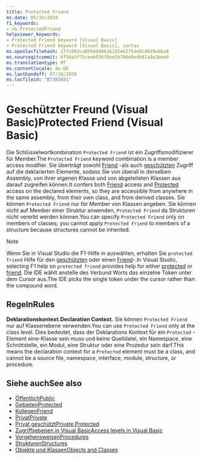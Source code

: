 ```yaml
---
title: Protected Friend
ms.date: 05/10/2018
f1_keywords:
- vb.ProtectedFriend
helpviewer_keywords:
- Protected Friend keyword [Visual Basic]
- Protected Friend keyword [Visual Basic], syntax
ms.openlocfilehash: 27fc993ca0b94d406261d5e6275de8cd619eb6a8
ms.sourcegitcommit: 6f58a5f75ceeb936f8ee5b786e9adb81a9a3bee9
ms.translationtype: MT
ms.contentlocale: de-DE
ms.lasthandoff: 07/28/2020
ms.locfileid: "87303451"
---
```

# <a name="protected-friend-visual-basic"></a><span data-ttu-id="d2847-102">Geschützter Freund (Visual Basic)</span><span class="sxs-lookup"><span data-stu-id="d2847-102">Protected Friend (Visual Basic)</span></span>

<span data-ttu-id="d2847-103">Die Schlüsselwortkombination `Protected Friend` ist ein Zugriffsmodifizierer für Member.</span><span class="sxs-lookup"><span data-stu-id="d2847-103">The `Protected Friend` keyword combination is a member access modifier.</span></span> <span data-ttu-id="d2847-104">Sie überträgt sowohl [Friend](friend.md) -als auch [geschützten](protected.md) Zugriff auf die deklarierten Elemente, sodass Sie von überall in derselben Assembly, von ihrer eigenen Klasse und von abgeleiteten Klassen aus darauf zugreifen können.</span><span class="sxs-lookup"><span data-stu-id="d2847-104">It confers both [Friend](friend.md) access and [Protected](protected.md) access on the declared elements, so they are accessible from anywhere in the same assembly, from their own class, and from derived classes.</span></span> <span data-ttu-id="d2847-105">Sie können `Protected Friend` nur für Member von Klassen angeben. Sie können nicht auf Member einer Struktur anwenden, `Protected Friend` da Strukturen nicht vererbt werden können.</span><span class="sxs-lookup"><span data-stu-id="d2847-105">You can specify `Protected Friend` only on members of classes; you cannot apply `Protected Friend` to members of a structure because structures cannot be inherited.</span></span>

> [!NOTE]
> <span data-ttu-id="d2847-106">Wenn Sie in Visual Studio die F1-Hilfe in auswählen, erhalten Sie `protected friend` Hilfe für den [geschützten](protected.md) oder einen [Friend](friend.md)-.</span><span class="sxs-lookup"><span data-stu-id="d2847-106">In Visual Studio, selecting F1 help on `protected friend` provides help for either [protected](protected.md) or [friend](friend.md).</span></span> <span data-ttu-id="d2847-107">Die IDE wählt anstelle des Verbund Worts das einzelne Token unter dem Cursor aus.</span><span class="sxs-lookup"><span data-stu-id="d2847-107">The IDE picks the single token under the cursor rather than the compound word.</span></span>

## <a name="rules"></a><span data-ttu-id="d2847-108">Regeln</span><span class="sxs-lookup"><span data-stu-id="d2847-108">Rules</span></span>

<span data-ttu-id="d2847-109">**Deklarationskontext.**</span><span class="sxs-lookup"><span data-stu-id="d2847-109">**Declaration Context.**</span></span> <span data-ttu-id="d2847-110">Sie können `Protected Friend` nur auf Klassenebene verwenden.</span><span class="sxs-lookup"><span data-stu-id="d2847-110">You can use `Protected Friend` only at the class level.</span></span> <span data-ttu-id="d2847-111">Dies bedeutet, dass der Deklarations Kontext für ein `Protected` -Element eine-Klasse sein muss und keine Quelldatei, ein Namespace, eine Schnittstelle, ein Modul, eine Struktur oder eine Prozedur sein darf.</span><span class="sxs-lookup"><span data-stu-id="d2847-111">This means the declaration context for a `Protected` element must be a class, and cannot be a source file, namespace, interface, module, structure, or procedure.</span></span>

## <a name="see-also"></a><span data-ttu-id="d2847-112">Siehe auch</span><span class="sxs-lookup"><span data-stu-id="d2847-112">See also</span></span>

- [<span data-ttu-id="d2847-113">Öffentlich</span><span class="sxs-lookup"><span data-stu-id="d2847-113">Public</span></span>](public.md)
- [<span data-ttu-id="d2847-114">Gebieten</span><span class="sxs-lookup"><span data-stu-id="d2847-114">Protected</span></span>](protected.md)
- [<span data-ttu-id="d2847-115">Kollegen</span><span class="sxs-lookup"><span data-stu-id="d2847-115">Friend</span></span>](friend.md)
- [<span data-ttu-id="d2847-116">Privat</span><span class="sxs-lookup"><span data-stu-id="d2847-116">Private</span></span>](private.md)
- [<span data-ttu-id="d2847-117">Privat geschützt</span><span class="sxs-lookup"><span data-stu-id="d2847-117">Private Protected</span></span>](./private-protected.md)
- [<span data-ttu-id="d2847-118">Zugriffsebenen in Visual Basic</span><span class="sxs-lookup"><span data-stu-id="d2847-118">Access levels in Visual Basic</span></span>](../../programming-guide/language-features/declared-elements/access-levels.md)
- [<span data-ttu-id="d2847-119">Vorgehensweisen</span><span class="sxs-lookup"><span data-stu-id="d2847-119">Procedures</span></span>](../../programming-guide/language-features/procedures/index.md)
- [<span data-ttu-id="d2847-120">Strukturen</span><span class="sxs-lookup"><span data-stu-id="d2847-120">Structures</span></span>](../../programming-guide/language-features/data-types/structures.md)
- [<span data-ttu-id="d2847-121">Objekte und Klassen</span><span class="sxs-lookup"><span data-stu-id="d2847-121">Objects and Classes</span></span>](../../programming-guide/language-features/objects-and-classes/index.md)
